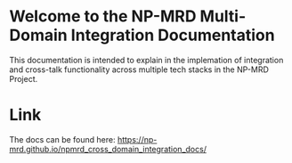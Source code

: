 # Welcome to the NP-MRD Multi-Domain Integration Documentation
This documentation is intended to explain in the implemation of integration and cross-talk functionality across multiple tech stacks in the NP-MRD Project.

# Link
The docs can be found here: https://np-mrd.github.io/npmrd_cross_domain_integration_docs/


